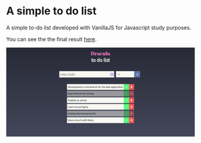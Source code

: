 # A simple to do list

A simple to-do list developed with VanillaJS for Javascript study purposes.

You can see the the final result [here](https://evertonandrade.github.io/dracula-todo-list/).

![screenshot](img/screenshot.png)